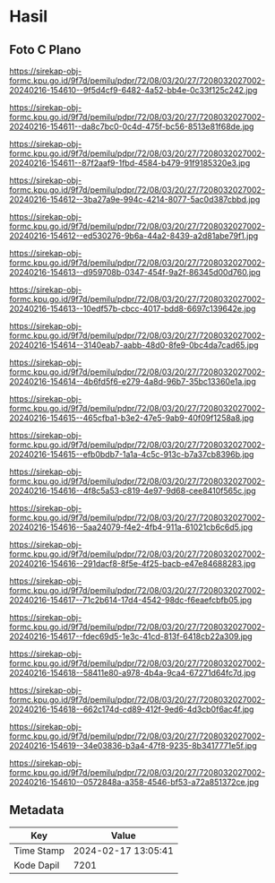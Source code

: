 # Hasil

## Foto C Plano

https://sirekap-obj-formc.kpu.go.id/9f7d/pemilu/pdpr/72/08/03/20/27/7208032027002-20240216-154610--9f5d4cf9-6482-4a52-bb4e-0c33f125c242.jpg

https://sirekap-obj-formc.kpu.go.id/9f7d/pemilu/pdpr/72/08/03/20/27/7208032027002-20240216-154611--da8c7bc0-0c4d-475f-bc56-8513e81f68de.jpg

https://sirekap-obj-formc.kpu.go.id/9f7d/pemilu/pdpr/72/08/03/20/27/7208032027002-20240216-154611--87f2aaf9-1fbd-4584-b479-91f9185320e3.jpg

https://sirekap-obj-formc.kpu.go.id/9f7d/pemilu/pdpr/72/08/03/20/27/7208032027002-20240216-154612--3ba27a9e-994c-4214-8077-5ac0d387cbbd.jpg

https://sirekap-obj-formc.kpu.go.id/9f7d/pemilu/pdpr/72/08/03/20/27/7208032027002-20240216-154612--ed530276-9b6a-44a2-8439-a2d81abe79f1.jpg

https://sirekap-obj-formc.kpu.go.id/9f7d/pemilu/pdpr/72/08/03/20/27/7208032027002-20240216-154613--d959708b-0347-454f-9a2f-86345d00d760.jpg

https://sirekap-obj-formc.kpu.go.id/9f7d/pemilu/pdpr/72/08/03/20/27/7208032027002-20240216-154613--10edf57b-cbcc-4017-bdd8-6697c139642e.jpg

https://sirekap-obj-formc.kpu.go.id/9f7d/pemilu/pdpr/72/08/03/20/27/7208032027002-20240216-154614--3140eab7-aabb-48d0-8fe9-0bc4da7cad65.jpg

https://sirekap-obj-formc.kpu.go.id/9f7d/pemilu/pdpr/72/08/03/20/27/7208032027002-20240216-154614--4b6fd5f6-e279-4a8d-96b7-35bc13360e1a.jpg

https://sirekap-obj-formc.kpu.go.id/9f7d/pemilu/pdpr/72/08/03/20/27/7208032027002-20240216-154615--465cfba1-b3e2-47e5-9ab9-40f09f1258a8.jpg

https://sirekap-obj-formc.kpu.go.id/9f7d/pemilu/pdpr/72/08/03/20/27/7208032027002-20240216-154615--efb0bdb7-1a1a-4c5c-913c-b7a37cb8396b.jpg

https://sirekap-obj-formc.kpu.go.id/9f7d/pemilu/pdpr/72/08/03/20/27/7208032027002-20240216-154616--4f8c5a53-c819-4e97-9d68-cee8410f565c.jpg

https://sirekap-obj-formc.kpu.go.id/9f7d/pemilu/pdpr/72/08/03/20/27/7208032027002-20240216-154616--5aa24079-f4e2-4fb4-911a-61021cb6c6d5.jpg

https://sirekap-obj-formc.kpu.go.id/9f7d/pemilu/pdpr/72/08/03/20/27/7208032027002-20240216-154616--291dacf8-8f5e-4f25-bacb-e47e84688283.jpg

https://sirekap-obj-formc.kpu.go.id/9f7d/pemilu/pdpr/72/08/03/20/27/7208032027002-20240216-154617--71c2b614-17d4-4542-98dc-f6eaefcbfb05.jpg

https://sirekap-obj-formc.kpu.go.id/9f7d/pemilu/pdpr/72/08/03/20/27/7208032027002-20240216-154617--fdec69d5-1e3c-41cd-813f-6418cb22a309.jpg

https://sirekap-obj-formc.kpu.go.id/9f7d/pemilu/pdpr/72/08/03/20/27/7208032027002-20240216-154618--58411e80-a978-4b4a-9ca4-67271d64fc7d.jpg

https://sirekap-obj-formc.kpu.go.id/9f7d/pemilu/pdpr/72/08/03/20/27/7208032027002-20240216-154618--662c174d-cd89-412f-9ed6-4d3cb0f6ac4f.jpg

https://sirekap-obj-formc.kpu.go.id/9f7d/pemilu/pdpr/72/08/03/20/27/7208032027002-20240216-154619--34e03836-b3a4-47f8-9235-8b3417771e5f.jpg

https://sirekap-obj-formc.kpu.go.id/9f7d/pemilu/pdpr/72/08/03/20/27/7208032027002-20240216-154610--0572848a-a358-4546-bf53-a72a851372ce.jpg


## Metadata

| Key        | Value               |
| ---------- | ------------------- |
| Time Stamp | 2024-02-17 13:05:41 |
| Kode Dapil | 7201                |



